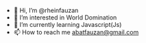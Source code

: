 - 👋 Hi, I’m @rheinfauzan
- 👀 I’m interested in World Domination
- 🌱 I’m currently learning Javascript(Js)
- 📫 How to reach me abatfauzan@gmail.com

<!---
rheinfauzan/rheinfauzan is a ✨ special ✨ repository because its `README.md` (this file) appears on your GitHub profile.
You can click the Preview link to take a look at your changes.
--->
